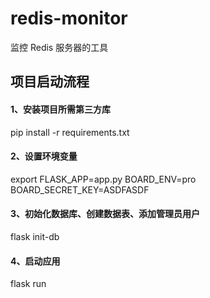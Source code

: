 # redis-monitor

监控 Redis 服务器的工具

## 项目启动流程

#### 1、安装项目所需第三方库

pip install -r requirements.txt

#### 2、设置环境变量

export FLASK_APP=app.py BOARD_ENV=pro BOARD_SECRET_KEY=ASDFASDF

#### 3、初始化数据库、创建数据表、添加管理员用户

flask init-db

#### 4、启动应用

flask run

